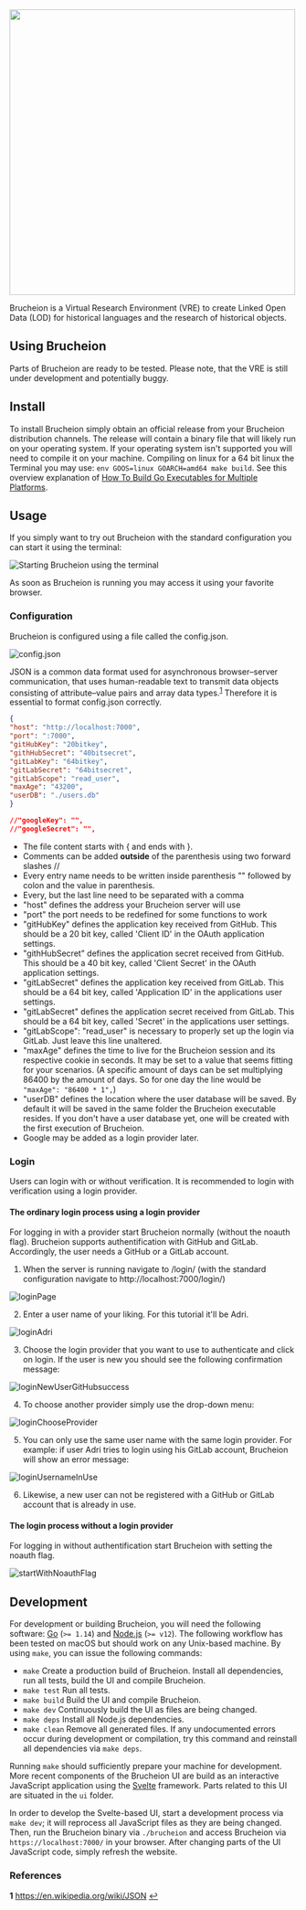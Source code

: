 <img src="static/img/BrucheionLogo.png" alt="" width="500" height="500" align="middle">

Brucheion is a Virtual Research Environment (VRE) to create Linked Open Data (LOD) for historical languages and the research of historical objects.

## Using Brucheion

Parts of Brucheion are ready to be tested. Please note, that the VRE is still under development and potentially buggy.

## Install 

To install Brucheion simply obtain an official release from your Brucheion distribution channels. The release will contain a binary file that will likely run on your operating system. If your operating system isn't supported you will need to compile it on your machine. Compiling on linux for a 64 bit linux the Terminal you may use: `env GOOS=linux GOARCH=amd64 make build`. See this overview explanation of [How To Build Go Executables for Multiple Platforms](https://www.digitalocean.com/community/tutorials/how-to-build-go-executables-for-multiple-platforms-on-ubuntu-16-04).


## Usage

If you simply want to try out Brucheion with the standard configuration you can start it using the terminal:

![Starting Brucheion using the terminal](static/img/tutorial/callFromTerminal.png)

As soon as Brucheion is running you may access it using your favorite browser. 

### Configuration

Brucheion is configured using a file called the config.json. 

![config.json](static/img/tutorial/jsonConfig.png)

JSON is a common data format used for asynchronous browser–server communication, that uses human-readable text to transmit data objects consisting of attribute–value pairs and array data types.<sup id="1">[1](#Wikipedia_JSON)</sup> Therefore it is essential to format config.json correctly.

```JSON
{
"host": "http://localhost:7000",
"port": ":7000",
"gitHubKey": "20bitkey",
"githHubSecret": "40bitsecret",
"gitLabKey": "64bitkey",
"gitLabSecret": "64bitsecret",
"gitLabScope": "read_user",
"maxAge": "43200",
"userDB": "./users.db"
}

//"googleKey": "",
//"googleSecret": "",
```

* The file content starts with { and ends with }. 
* Comments can be added __outside__ of the parenthesis using two forward slashes //
* Every entry name needs to be written inside parenthesis "" followed by colon and the value in parenthesis.
* Every, but the last line need to be separated with a comma
* "host" defines the address your Brucheion server will use
* "port" the port needs to be redefined for some functions to work
* "gitHubKey" defines the application key received from GitHub. This should be a 20 bit key, called 'Client ID' in the OAuth application settings.
* "githHubSecret" defines the application secret received from GitHub. This should be a 40 bit key, called 'Client Secret' in the OAuth application settings.
* "gitLabSecret" defines the application key received from GitLab. This should be a 64 bit key, called 'Application ID' in the applications user settings.
* "gitLabSecret" defines the application secret received from GitLab. This should be a 64 bit key, called 'Secret' in the applications user settings.
* "gitLabScope": "read_user" is necessary to properly set up the login via GitLab. Just leave this line unaltered.
* "maxAge" defines the time to live for the Brucheion session and its respective cookie in seconds. It may be set to a value that seems fitting for your scenarios. (A specific amount of days can be set multiplying 86400 by the amount of days. So for one day the line would be `"maxAge": "86400 * 1",`)
* "userDB" defines the location where the user database will be saved. By default it will be saved in the same folder the Brucheion executable resides. If you don't have a user database yet, one will be created with the first execution of Brucheion.
* Google may be added as a login provider later.

### Login

Users can login with or without verification. It is recommended to login with verification using a login provider. 

#### The ordinary login process using a login provider

For logging in with a provider start Brucheion normally (without the noauth flag). Brucheion supports authentification with GitHub and GitLab. Accordingly, the user needs a GitHub or a GitLab account. 

1. When the server is running navigate to /login/ (with the standard configuration navigate to http://localhost:7000/login/)

![loginPage](static/img/tutorial/loginBlank.png)

2. Enter a user name of your liking. For this tutorial it'll be Adri.

![loginAdri](static/img/tutorial/loginAdri.png)

3. Choose the login provider that you want to use to authenticate and click on login. If the user is new you should see the following confirmation message:

![loginNewUserGitHubsuccess](static/img/tutorial/newUserGHsuccess.png)

4. To choose another provider simply use the drop-down menu:

![loginChooseProvider](static/img/tutorial/loginChooseProvider.png)

5. You can only use the same user name with the same login provider. For example: if user Adri tries to login using his GitLab account, Brucheion will show an error message:

![loginUsernameInUse](static/img/tutorial/loginUsernameInUse.png)

6. Likewise, a new user can not be registered with a GitHub or GitLab account that is already in use.

#### The login process without a login provider

For logging in without authentification start Brucheion with setting the noauth flag. 

![startWithNoauthFlag](static/img/tutorial/startWithNoauthFlag.png)

## Development

For development or building Brucheion, you will need the following software: [Go](https://golang.org/) (`>= 1.14`) and [Node.js](https://nodejs.org/) (`>= v12`). The following workflow has been tested on macOS but should work on any Unix-based machine. By using `make`, you can issue the following commands:

* `make` Create a production build of Brucheion. Install all dependencies, run all tests, build the UI and compile Brucheion.
* `make test` Run all tests.
* `make build` Build the UI and compile Brucheion.
* `make dev` Continuously build the UI as files are being changed.
* `make deps` Install all Node.js dependencies.
* `make clean` Remove all generated files. If any undocumented errors occur during development or compilation, try this command and reinstall all dependencies via `make deps`.

Running `make` should sufficiently prepare your machine for development. More recent components of the Brucheion UI are build as an interactive JavaScript application using the [Svelte](https://svelte.dev/) framework. Parts related to this UI are situated in the `ui` folder.

In order to develop the Svelte-based UI, start a development process via `make dev`; it will reprocess all JavaScript files as they are being changed. Then, run the Brucheion binary via `./brucheion` and access Brucheion via `https://localhost:7000/` in your browser. After changing parts of the UI JavaScript code, simply refresh the website.

### References

<b id="Wikipedia_JSON">1</b> https://en.wikipedia.org/wiki/JSON [↩](#1)


